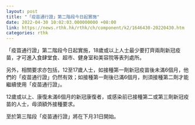 ```yaml
---
layout: post
title: "「疫苗通行證」第二階段今日起實施"
date: 2022-04-30 10:02:03.000000000 +08:00
link: https://news.rthk.hk/rthk/ch/component/k2/1646430-20220430.htm
categories: rthk
---
```


「疫苗通行證」第二階段今日起實施，18歲或以上人士最少要打齊兩劑新冠疫苗，才可進入食肆堂食、超市、健身室和美容院等表列處所。

另外，相關要求亦包括，12至17歲人士，如接種第一劑新冠疫苗後未滿6個月，他們的「疫苗通行證」仍然有效；如接種第一劑後已滿6個月，則須接種第二劑才能繼續使用「疫苗通行證」。

12歲或以上、康復未滿6個月的新冠康復者，或感染前已接種第二或第三劑新冠疫苗的人士，毋須額外接種要求。

至於第三階段「疫苗通行證」將在下月31日開始。
